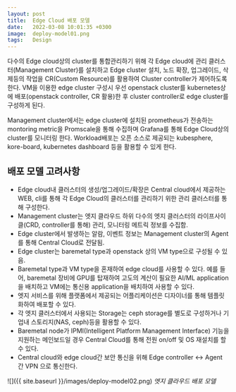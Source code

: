 ```yaml
---
layout: post
title:  Edge Cloud 배포 모델
date:   2022-03-08 10:01:35 +0300
image:  deploy-model01.png
tags:   Design
---
```


다수의 Edge cloud상의 cluster를 통합관리하기 위해 각 Edge cloud에 관리 클러스터(Management Cluster)를 설치하고 Edge cluster 설치, 노드 확장, 업그레이드, 삭제등의 작업을 CR(Custom Resource)를 활용하여 Cluster controller가 제어하도록 한다. VM을 이용한 edge cluster 구성시 우선 openstack cluster를 kubernetes상에 배포(openstack controller, CR 활용)한 후 cluster controller로 edge cluster를 구성하게 된다.

Management cluster에서는 edge cluster에 설치된 prometheus가 전송하는 montoring metric을 Promscale을 통해 수집하며 Grafana를 통해 Edge Cloud상의 cluster를 모니터링 한다. Workload배포는 오픈 소스로 제공되는 kubesphere, kore-board, kubernetes dashboard 등을 활용할 수 있게 한다.

## 배포 모델 고려사항

* Edge cloud내 클러스터의 생성/업그레이드/확장은 Central cloud에서 제공하는 WEB, cli를 통해 각 Edge Cloud의 클러스터를 관리하기 위한 관리 클러스터를 통해 구성한다.
* Management cluster는 엣지 클라우드 하위 다수의 엣지 클러스터의 라이프사이클(CRD, controller를 통해) 관리, 모니터링 메트릭 정보를 수집함.
* Edge cluster에서 발생하는 알람, 이벤트 정보는  Management cluster의 Agent를 통해 Central Cloud로 전달됨.
* Edge cluster는 baremetal type과 openstack 상의 VM type으로 구성될 수 있음.
* Baremetal type과 VM type을 혼재하여 edge cloud를 사용할 수 있다. 예를 들어, baremetal 장비에 GPU를 탑재하여 고도의 계산이 필요한 AI/ML application을 배치하고 VM에는 통신용 application을 배치하여 사용할 수 있다.
* 엣지 서비스를 위해 플랫폼에서 제공되는 어플리케이션은 디자이너를 통해 템플릿화하여 배포할 수 있다.
* 각 엣지 클러스터에서 사용되는 Storage는 ceph storage를 별도로 구성하거나 기업내 스토리지(NAS, ceph)등을 활용할 수 있다.
* Baremetal node가 IPMI(Intelligent Platform Management Interface) 기능을 지원하는 메인보드일 경우 Central Cloud를 통해 전원 on/off 및 OS 재설치를 할 수 있다.
* Central cloud와 edge cloud간 보안 통신을 위해 Edge controller <-> Agent 간 VPN 으로 통신한다.


![]({{ site.baseurl }}/images/deploy-model02.png)
*엣지 클라우드 배포 모델*